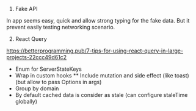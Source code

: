 1. Fake API

In app seems easy, quick and allow strong typing for the fake data. But it prevent easily testing networking scenario.


2. React Query

https://betterprogramming.pub/7-tips-for-using-react-query-in-large-projects-22ccc49d61c2

* Enum for ServerStateKeys
* Wrap in custom hooks
** Include mutation and side effect (like toast) (but allow to pass Options in args)
* Group by domain
* By default cached data is consider as stale (can configure staleTime globally)

